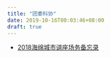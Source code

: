 ```yaml
---
title: "团委科协"
date: 2019-10-16T00:03:46+08:00
draft: true
---
```


* [2018海绵城市讲座场务备忘录](https://freiwilliger.oss-cn-shenzhen.aliyuncs.com/volunteer/2018年秋季学期/water_saving/讲座/讲座场务备忘录（牛嘉琪）V2.doc)
